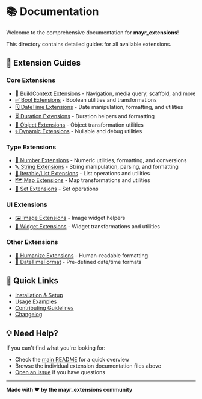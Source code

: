 # 📚 Documentation

Welcome to the comprehensive documentation for **mayr_extensions**!

This directory contains detailed guides for all available extensions.

## 📖 Extension Guides

### Core Extensions
- [🧱 BuildContext Extensions](./build_context_extensions.md) - Navigation, media query, scaffold, and more
- [✅ Bool Extensions](./bool_extensions.md) - Boolean utilities and transformations
- [🗓️ DateTime Extensions](./datetime_extensions.md) - Date manipulation, formatting, and utilities
- [⏳ Duration Extensions](./duration_extensions.md) - Duration helpers and formatting
- [🔷 Object Extensions](./object_extensions.md) - Object transformation utilities
- [🌀 Dynamic Extensions](./dynamic_extensions.md) - Nullable and debug utilities

### Type Extensions
- [🔢 Number Extensions](./number_extensions.md) - Numeric utilities, formatting, and conversions
- [🔤 String Extensions](./string_extensions.md) - String manipulation, parsing, and formatting
- [🧩 Iterable/List Extensions](./list_extensions.md) - List operations and utilities
- [🗺️ Map Extensions](./map_extensions.md) - Map transformations and utilities
- [🔢 Set Extensions](./set_extensions.md) - Set operations

### UI Extensions
- [🖼️ Image Extensions](./image_extensions.md) - Image widget helpers
- [🧩 Widget Extensions](./widget_extensions.md) - Widget transformations and utilities

### Other Extensions
- [🎯 Humanize Extensions](./humanize_extensions.md) - Human-readable formatting
- [📜 DateTimeFormat](./datetime_format.md) - Pre-defined date/time formats

## 🚀 Quick Links

- [Installation & Setup](../README.md#-installation--setup)
- [Usage Examples](../README.md#usage)
- [Contributing Guidelines](../README.md#-contributing)
- [Changelog](../CHANGELOG.md)

## 💡 Need Help?

If you can't find what you're looking for:
- Check the [main README](../README.md) for a quick overview
- Browse the individual extension documentation files above
- [Open an issue](https://github.com/YoungMayor/flutter_utils_extensions/issues) if you have questions

---

**Made with ❤️ by the mayr_extensions community**
